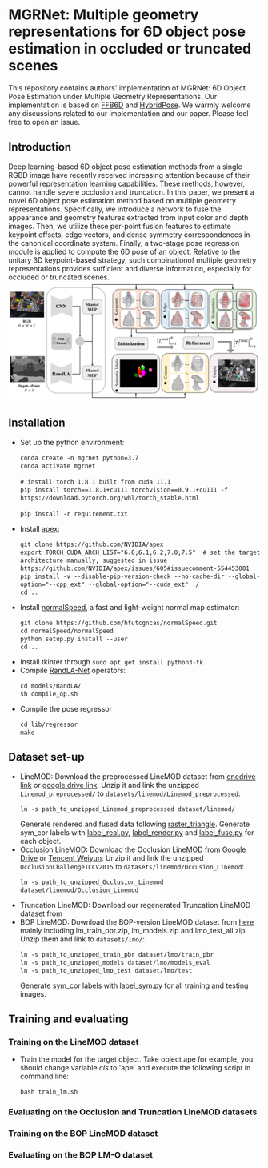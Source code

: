# MGRNet: Multiple geometry representations for 6D object pose estimation in occluded or truncated scenes
This repository contains authors' implementation of MGRNet: 6D Object Pose Estimation under Multiple Geometry Representations. Our implementation is based on [FFB6D](https://github.com/ethnhe/FFB6D) and [HybridPose](https://github.com/chensong1995/HybridPose). We warmly welcome any discussions related to our implementation and our paper. Please feel free to open an issue.
## Introduction
Deep learning-based 6D object pose estimation methods from a single RGBD image have recently received increasing attention because of their powerful representation learning capabilities. These methods, however, cannot handle severe occlusion and truncation. In this paper, we present a novel 6D object
pose estimation method based on multiple geometry representations. Specifically, we introduce a network to fuse the appearance and geometry features
extracted from input color and depth images. Then, we utilize these per-point fusion features to estimate keypoint offsets, edge vectors, and dense
symmetry correspondences in the canonical coordinate system. Finally, a two-stage pose regression module is applied to compute the 6D pose of an object. Relative to the unitary 3D keypoint-based strategy, such combinationof multiple geometry representations provides sufficient and diverse information, especially for occluded or truncated scenes.
![Pipeline](https://github.com/JiChun-Wang/MGRNet/blob/main/assert/pipeline.png)
## Installation
+ Set up the python environment:
    ```shell
    conda create -n mgrnet python=3.7
    conda activate mgrnet

    # install torch 1.8.1 built from cuda 11.1
    pip install torch==1.8.1+cu111 torchvision==0.9.1+cu111 -f https://download.pytorch.org/whl/torch_stable.html

    pip install -r requirement.txt
    ```
+ Install [apex](https://github.com/NVIDIA/apex):
    ```shell    
    git clone https://github.com/NVIDIA/apex
    export TORCH_CUDA_ARCH_LIST="6.0;6.1;6.2;7.0;7.5"  # set the target architecture manually, suggested in issue https://github.com/NVIDIA/apex/issues/605#issuecomment-554453001
    pip install -v --disable-pip-version-check --no-cache-dir --global-option="--cpp_ext" --global-option="--cuda_ext" ./
    cd ..
    ```
+ Install [normalSpeed](https://github.com/hfutcgncas/normalSpeed), a fast and light-weight normal map estimator:
    ```shell
    git clone https://github.com/hfutcgncas/normalSpeed.git
    cd normalSpeed/normalSpeed
    python setup.py install --user
    cd ..
    ```
+ Install tkinter through `sudo apt get install python3-tk `
+ Compile [RandLA-Net](https://github.com/qiqihaer/RandLA-Net-pytorch) operators:
    ```shell
    cd models/RandLA/
    sh compile_op.sh
    ```
+ Compile the pose regressor
    ```shell
    cd lib/regressor
    make
    ```
## Dataset set-up
+ LineMOD: Download the preprocessed LineMOD dataset from [onedrive link](https://hkustconnect-my.sharepoint.com/:u:/g/personal/yhebk_connect_ust_hk/ETW6iYHDbo1OsIbNJbyNBkABF7uJsuerB6c0pAiiIv6AHw?e=eXM1UE) or [google drive link](https://drive.google.com/drive/folders/19ivHpaKm9dOrr12fzC8IDFczWRPFxho7). Unzip it and link the unzipped `Linemod_preprocessed/` to `datasets/linemod/Linemod_preprocessed`:
    ```shell
    ln -s path_to_unzipped_Linemod_preprocessed dataset/linemod/
    ```
  Generate rendered and fused data following [raster_triangle](https://github.com/ethnhe/raster_triangle).
  Generate sym_cor labels with [label_real.py](), [label_render.py]() and [label_fuse.py]() for each object.
+ Occlusion LineMOD: Download the Occlusion LineMOD from [Google Drive](https://drive.google.com/file/d/1PItmDj7Go0OBnC1Lkvagz3RRB9qdJUIG/view?usp=sharing) or [Tencent Weiyun](https://share.weiyun.com/50i7KTb). Unzip it and link the unzipped `OcclusionChallengeICCV2015` to `datasets/linemod/Occusion_Linemod`:
    ```shell
    ln -s path_to_unzipped_Occlusion_Linemod dataset/linemod/Occlusion_Linemod
    ```
+ Truncation LineMOD: Download our regenerated Truncation LineMOD dataset from 
+ BOP LineMOD: Download the BOP-version LineMOD dataset from [here](https://bop.felk.cvut.cz/datasets/) mainly including lm_train_pbr.zip, lm_models.zip and lmo_test_all.zip. Unzip them and link to `datasets/lmo/`:
    ```shell
    ln -s path_to_unzipped_train_pbr dataset/lmo/train_pbr
    ln -s path_to_unzipped_models dataset/lmo/models_eval
    ln -s path_to_unzipped_lmo_test dataset/lmo/test
    ```
    Generate sym_cor labels with [label_sym.py]() for all training and testing images.
## Training and evaluating
### Training on the LineMOD dataset
+ Train the model for the target object. Take object ape for example, you should change variable $cls$ to 'ape' and execute the following script in command line:
    ```shell
    bash train_lm.sh
    ```
### Evaluating on the Occlusion and Truncation LineMOD datasets
### Training on the BOP LineMOD dataset
### Evaluating on the BOP LM-O dataset

